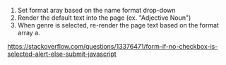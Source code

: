 1. Set format aray based on the name format drop-down
2. Render the default text into the page (ex. "Adjective Noun")
3. When genre is selected, re-render the page text based on the format array
   a.



https://stackoverflow.com/questions/13376471/form-if-no-checkbox-is-selected-alert-else-submit-javascript
